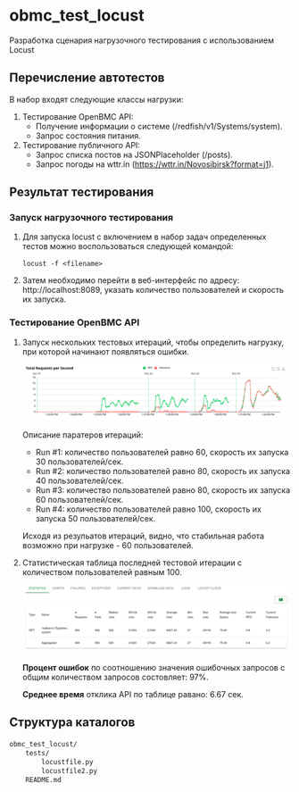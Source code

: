 # obmc_test_locust
Разработка сценария нагрузочного тестирования с использованием Locust

## Перечисление автотестов
В набор входят следующие классы нагрузки:
1) Тестирование OpenBMC API:
    - Получение информации о системе (/redfish/v1/Systems/system).
    - Запрос состояния питания.
2) Тестирование публичного API:
    - Запрос списка постов на JSONPlaceholder (/posts).
    - Запрос погоды на wttr.in (https://wttr.in/Novosibirsk?format=j1).

## Результат тестирования

### Запуск нагрузочного тестирования
1. Для запуска locust с включением в набор задач определенных тестов можно воспользоваться следующей командой:
   ```
   locust -f <filename>
   ```

2. Затем необходимо перейти в веб-интерфейс по адресу: http://localhost:8089, указать количество пользователей и скорость их запуска.

### Тестирование OpenBMC API
1. Запуск нескольких тестовых итераций, чтобы определить нагрузку, при которой начинают появляться ошибки.
   
   ![obmc_100_50_saturation](https://github.com/Doom-ux/obmc_test_locust/blob/media/openBmc_60_30_80_40_80_60_100_50.png)

   Описание паратеров итераций:
    - Run #1: количество пользователей равно 60, скорость их запуска 30 пользователей/сек.
    - Run #2: количество пользователей равно 80, скорость их запуска 40 пользователей/сек.
    - Run #3: количество пользователей равно 80, скорость их запуска 60 пользователей/сек.
    - Run #4: количество пользователей равно 100, скорость их запуска 50 пользователей/сек.
   
   Исходя из резульатов итераций, видно, что стабильная работа возможно при нагрузке - 60 пользователей.

3. Статистическая таблица последней тестовой итерации с количеством пользователей равным 100.

   ![obmc_100_50_saturation](https://github.com/Doom-ux/obmc_test_locust/blob/media/openBmc_60_30_80_40_80_60_100_50_statistics.png)

   <p><b>Процент ошибок</b> по соотношению значения ошибочных запросов с общим количеством запросов состовляет: 97%.</p>
   <p><b>Среднее время</b> отклика API по таблице равано: 6.67 сек.</p>

## Структура каталогов

```
obmc_test_locust/
    tests/
        locustfile.py
        locustfile2.py
    README.md
```
